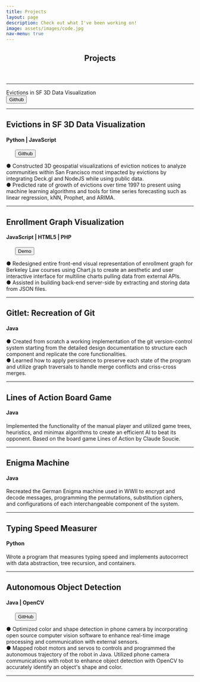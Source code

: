 ```yaml
---
title: Projects
layout: page
description: Check out what I've been working on!
image: assets/images/code.jpg
nav-menu: true
---
```

<!-- Main -->
<head>
  <link rel="stylesheet" href="https://fonts.googleapis.com/icon?family=Material+Icons">
</head>
<div id="main" class="alt">

<!-- One -->
<section id="one">
	<div class="inner">
		<header class="major">
			<h1>Projects</h1>
		</header>

<hr class="major" />
<div class="box alt">
    <div class="row 50% uniform">
        <div class="4u"><span class="image fit"><img src="{% link assets/images/EvictionsVisual.png %}" alt="" /></span></div>
        <div class="$4u"><span class="image fit"><img src="{% link assets/images/opencv-detection.jpg %}" alt="" /></span></div>
        <!-- Break -->
        <div class="4u"><span class="image fit"><img src="{% link assets/images/gitlet.png %}" alt="" /></span></div>
        <div class="4u"><span class="image fit"><img src="{% link assets/images/enigma.png %}" alt="" /></span></div>
        <div class="$4u"><span class="image fit"><img src="{% link assets/images/loa.png %}" alt="" /></span></div>
        <!-- Break -->
        <div class="4u"><span class="image fit"><img src="{% link assets/images/enrollment-graph.png %}" alt="" /></span></div>
    </div>
</div>

 <!-- ... Start of card... -->
<div class="mdc-card mdc-card--outlined">
  <div class="mdc-card__primary-action">
    <div class="mdc-card__media mdc-card__media--square">
      <div class="mdc-card__media-content">Evictions in SF 3D Data Visualization</div>
    </div>
    <!-- ... additional primary action content ... -->
  </div>
  <div class="mdc-card__actions">
    <div class="mdc-card__action-buttons">
      <button class="mdc-button mdc-card__action mdc-card__action--button">
        <div class="mdc-button__ripple"></div>
        <span class="mdc-button__label">Github</span>
      </button>
</div>

<hr class="major" />
<h2>Evictions in SF 3D Data Visualization</h2>
<h4>Python | JavaScript</h4>
<ul class="actions"> 
	<button onclick="window.location.href = 'https://github.com/leerach/sf-evictions';">Github</button>
</ul>
<div class="row"> 
	<p> ● Constructed 3D geospatial visualizations of eviction notices to analyze communities within San Francisco most impacted by evictions by integrating Deck.gl and NodeJS while using public data. <br>
	● Predicted rate of growth of evictions over time 1997 to present using machine learning algorithms and tools for time series forecasting such as linear regression, kNN, Prophet, and ARIMA.
	</p>
</div>
<!-- Break -->
<hr class="major" />
<h2>Enrollment Graph Visualization</h2>
<h4>JavaScript | HTML5 | PHP </h4>
<ul class="actions"> 
	<button onclick="window.location.href = 'https://enrollment-graph.herokuapp.com/';">Demo</button>
</ul>
<div class="row"> 
	<p> ● Redesigned entire front-end visual representation of enrollment graph for Berkeley Law courses using Chart.js to create an aesthetic and user interactive interface for multiline charts pulling data from external APIs. <br>
	● Assisted in building back-end server-side by extracting and storing data from JSON files.
	</p>
</div>
<!-- Break -->
<hr class="major" />
<h2>Gitlet: Recreation of Git</h2>
<h4>Java </h4>
<div class="row"> 
	<p> ● Created from scratch a working implementation of the git version-control system starting from the detailed design documentation to structure each component and replicate the core functionalities. <br>
	● Learned how to apply persistence to preserve each state of the program and utilize graph traversals to handle merge conflicts and criss-cross merges.
  </p>
</div>
<!-- Break -->
<hr class="major" />
<h2>Lines of Action Board Game</h2>
<h4>Java </h4>
<div class="row"> 
	<p> Implemented the functionality of the manual player and 
	utilized game trees, heuristics, and minimax algorithms to create an efficient AI to beat its opponent.
	 Based on the board game Lines of Action by Claude Soucie.</p>
</div>
<!-- Break -->
<hr class="major" />
<h2>Enigma Machine</h2>
<h4>Java </h4>
<div class="row"> 
	<p> Recreated the German Enigma machine used in WWII to encrypt and decode messages, 
	programming the permutations, substitution ciphers, and configurations of each interchangeable component of the system.  </p>
</div>
<!-- Break -->
<hr class="major" />
<h2 id="content">Typing Speed Measurer</h2>
<h4>Python </h4>
<div class="row"> 
	<p> Wrote a program that measures typing speed and implements autocorrect with data abstraction, tree recursion, and containers. </p>
</div>
<!-- Break -->
<hr class="major" />
<h2 id="content">Autonomous Object Detection</h2>
<h4>Java | OpenCV</h4>
<ul class="actions"> 
	<button onclick="window.location.href = 'https://github.com/leerach/team3470/tree/master/teamcode';">GitHub</button>
</ul>
<div class="row"> 
	<p>● Optimized color and shape detection in phone camera by incorporating open source computer vision software to enhance real-time image processing and communication with external sensors. <br>
	● Mapped robot motors and servos to controls and programmed the autonomous trajectory of the robot in Java. Utilized phone camera communications with robot to enhance object detection with OpenCV to accurately identify an object's shape and color. </p>
</div>
<hr />
